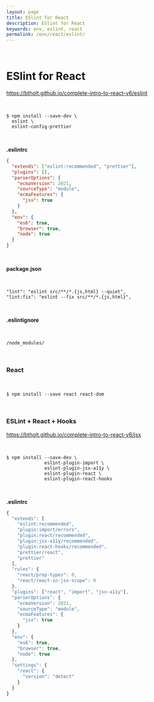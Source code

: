 ```yaml
---
layout: page
title: ESlint for React
description: ESlint for React
keywords: env, eslint, react
permalink: /env/react/eslint/
---
```


<br/>

# ESlint for React

https://btholt.github.io/complete-intro-to-react-v6/eslint

<br/>

```
$ npm install --save-dev \
  eslint \
  eslint-config-prettier
```

<!--
eslint-plugin-prettier
-->

<br/>

**.eslintrc**

```json
{
  "extends": ["eslint:recommended", "prettier"],
  "plugins": [],
  "parserOptions": {
    "ecmaVersion": 2021,
    "sourceType": "module",
    "ecmaFeatures": {
      "jsx": true
    }
  },
  "env": {
    "es6": true,
    "browser": true,
    "node": true
  }
}
```

<br/>

**package.json**

<br/>

```
"lint": "eslint src/**/*.{js,html} --quiet",
"lint:fix": "eslint --fix src/**/*.{js,html}",
```

<br/>

**.eslintignore**

<br/>

```
/node_modules/
```

<br/>

### React

<br/>

    $ npm install --save react react-dom

<br/>

### ESLint + React + Hooks

https://btholt.github.io/complete-intro-to-react-v6/jsx

<br/>

```
$ npm install --save-dev \
              eslint-plugin-import \
              eslint-plugin-jsx-a11y \
              eslint-plugin-react \
              eslint-plugin-react-hooks
```

<br/>

**.eslintrc**

```js
{
  "extends": [
    "eslint:recommended",
    "plugin:import/errors",
    "plugin:react/recommended",
    "plugin:jsx-a11y/recommended",
    "plugin:react-hooks/recommended",
    "prettier/react",
    "prettier"
  ],
  "rules": {
    "react/prop-types": 0,
    "react/react-in-jsx-scope": 0
  },
  "plugins": ["react", "import", "jsx-a11y"],
  "parserOptions": {
    "ecmaVersion": 2021,
    "sourceType": "module",
    "ecmaFeatures": {
      "jsx": true
    }
  },
  "env": {
    "es6": true,
    "browser": true,
    "node": true
  },
  "settings": {
    "react": {
      "version": "detect"
    }
  }
}
```
